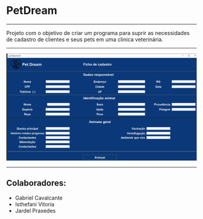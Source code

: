 # PetDream

<hr>
Projeto com o objetivo de criar um programa para suprir as necessidades de cadastro de clientes e seus pets em uma clinica veterinária.

<hr>
<img src="interface.jpg" width="700px">
<hr>

## Colaboradores:

* Gabriel Cavalcante
* Isthefani Vitoria 
* Jardel Praxedes 
